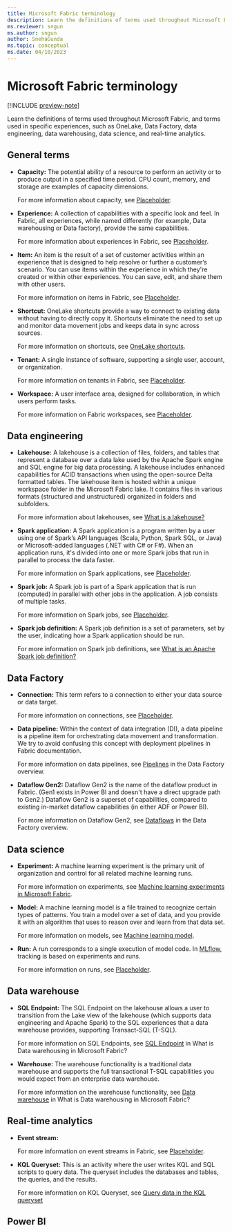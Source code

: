 ```yaml
---
title: Microsoft Fabric terminology
description: Learn the definitions of terms used throughout Microsoft Fabric, and terms used in specific experiences, such as OneLake, Data Factory, data engineering, etc.
ms.reviewer: sngun
ms.author: sngun
author: SnehaGunda
ms.topic: conceptual
ms.date: 04/10/2023
---
```


# Microsoft Fabric terminology

[!INCLUDE [preview-note](../includes/preview-note.md)]

Learn the definitions of terms used throughout Microsoft Fabric, and terms used in specific experiences, such as OneLake, Data Factory, data engineering, data warehousing, data science, and real-time analytics.

## General terms

- **Capacity:** The potential ability of a resource to perform an activity or to produce output in a specified time period. CPU count, memory, and storage are examples of capacity dimensions.

   For more information about capacity, see [Placeholder](../placeholder.md).

- **Experience:** A collection of capabilities with a specific look and feel. In Fabric, all experiences, while named differently (for example, Data warehousing or Data factory), provide the same capabilities.

   For more information about experiences in Fabric, see [Placeholder](../placeholder.md).

- **Item:** An item is the result of a set of customer activities within an experience that is designed to help resolve or further a customer’s scenario. You can use items within the experience in which they're created or within other experiences. You can save, edit, and share them with other users.

   For more information on items in Fabric, see [Placeholder](../placeholder.md).

- **Shortcut:** OneLake shortcuts provide a way to connect to existing data without having to directly copy it. Shortcuts eliminate the need to set up and monitor data movement jobs and keeps data in sync across sources.

   For more information on shortcuts, see [OneLake shortcuts](../onelake/onelake-shortcuts.md).

- **Tenant:** A single instance of software, supporting a single user, account, or organization.

   For more information on tenants in Fabric, see [Placeholder](../placeholder.md).

- **Workspace:** A user interface area, designed for collaboration, in which users perform tasks.

   For more information on Fabric workspaces, see [Placeholder](../placeholder.md).

## Data engineering

- **Lakehouse:** A lakehouse is a collection of files, folders, and tables that represent a database over a data lake used by the Apache Spark engine and SQL engine for big data processing. A lakehouse includes enhanced capabilities for ACID transactions when using the open-source Delta formatted tables. The lakehouse item is hosted within a unique workspace folder in the Microsoft Fabric lake. It contains files in various formats (structured and unstructured) organized in folders and subfolders.

   For more information about lakehouses, see [What is a lakehouse?](../data-engineering/lakehouse-overview.md)

- **Spark application:** A Spark application is a program written by a user using one of Spark’s API languages (Scala, Python, Spark SQL, or Java) or Microsoft-added languages (.NET with C# or F#). When an application runs, it's divided into one or more Spark jobs that run in parallel to process the data faster.

   For more information on Spark applications, see [Placeholder](../placeholder.md).

- **Spark job:** A Spark job is part of a Spark application that is run (computed) in parallel with other jobs in the application. A job consists of multiple tasks.

   For more information on Spark jobs, see [Placeholder](../placeholder.md).

- **Spark job definition:** A Spark job definition is a set of parameters, set by the user, indicating how a Spark application should be run.

   For more information on Spark job definitions, see [What is an Apache Spark job definition?](../data-engineering/spark-job-definition.md)

## Data Factory

- **Connection:** This term refers to a connection to either your data source or data target.

   For more information on connections, see [Placeholder](../placeholder.md).

- **Data pipeline:** Within the context of data integration (DI), a data pipeline is a pipeline item for orchestrating data movement and transformation. We try to avoid confusing this concept with deployment pipelines in Fabric documentation.

   For more information on data pipelines, see [Pipelines](../data-factory/data-factory-overview.md#data-pipelines) in the Data Factory overview.

- **Dataflow Gen2:** Dataflow Gen2 is the name of the dataflow product in Fabric. (Gen1 exists in Power BI and doesn't have a direct upgrade path to Gen2.) Dataflow Gen2 is a superset of capabilities, compared to existing in-market dataflow capabilities (in either ADF or Power BI).

   For more information on Dataflow Gen2, see [Dataflows](../data-factory/data-factory-overview.md#dataflows) in the Data Factory overview.

## Data science

- **Experiment:** A machine learning experiment is the primary unit of organization and control for all related machine learning runs.

   For more information on experiments, see [Machine learning experiments in Microsoft Fabric](../data-science/machine-learning-experiment.md).

- **Model:** A machine learning model is a file trained to recognize certain types of patterns. You train a model over a set of data, and you provide it with an algorithm that uses to reason over and learn from that data set.

   For more information on models, see [Machine learning model](../data-science/machine-learning-model.md).

- **Run:** A run corresponds to a single execution of model code. In [MLflow](https://mlflow.org/), tracking is based on experiments and runs.

   For more information on runs, see [Placeholder](../placeholder.md).

## Data warehouse

- **SQL Endpoint:** The SQL Endpoint on the lakehouse allows a user to transition from the Lake view of the lakehouse (which supports data engineering and Apache Spark) to the SQL experiences that a data warehouse provides, supporting Transact-SQL (T-SQL).

   For more information on SQL Endpoints, see [SQL Endpoint](../data-warehouse/data-warehousing.md#sql-endpoint) in What is Data warehousing in Microsoft Fabric?

- **Warehouse:** The warehouse functionality is a traditional data warehouse and supports the full transactional T-SQL capabilities you would expect from an enterprise data warehouse.

   For more information on the warehouse functionality, see [Data warehouse](../data-warehouse/data-warehousing.md#data-warehouse) in What is Data warehousing in Microsoft Fabric?

## Real-time analytics

- **Event stream:**

   For more information on event streams in Fabric, see [Placeholder](../placeholder.md).

- **KQL Queryset:** This is an activity where the user writes KQL and SQL scripts to query data. The queryset includes the databases and tables, the queries, and the results.

   For more information on KQL Queryset, see [Query data in the KQL queryset](../real-time-analytics/kusto-query-set.md)

## Power BI
